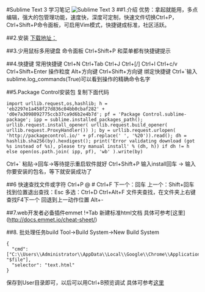 #Sublime Text 3 学习笔记
![Sublime Text 3](sublime-logo.jpg)
##1.介绍
优势：拿起就能用，多点编辑，强大的包管理功能，速度快，深度可定制，快速文件切换Ctrl+P，Ctrl+Shift+P命令面板，可启用Vim模式，快捷键成标准，社区活跃。

##2.安装
[下载地址：](http://www.sublimetext.com/3)

##3.少用鼠标多用键盘
命令面板 Ctrl+Shift+P 和菜单都有快捷键提示

##4.快捷键
常用快捷键
Ctrl+N
Ctrl+Tab
Ctrl+J
Ctrl+[/]
Ctrl+l
Ctrl+c/v
Ctrl+Shift+Enter
操作粒度
Alt+方向键
Ctrl+Shift+方向键
绑定快捷键
Ctrl+`输入sublime.log_commands(True)可以看到操作的精确命令名字

##5.Package Control安装包
复制下面代码
```
import urllib.request,os,hashlib; h = 'eb2297e1a458f27d836c04bb0cbaf282' + 'd0e7a3098092775ccb37ca9d6b2e4b7d'; pf = 'Package Control.sublime-package'; ipp = sublime.installed_packages_path(); urllib.request.install_opener( urllib.request.build_opener( urllib.request.ProxyHandler()) ); by = urllib.request.urlopen( 'http://packagecontrol.io/' + pf.replace(' ', '%20')).read(); dh = hashlib.sha256(by).hexdigest(); print('Error validating download (got %s instead of %s), please try manual install' % (dh, h)) if dh != h else open(os.path.join( ipp, pf), 'wb' ).write(by)
```
Ctrl+` 粘贴->回车->等待提示重启软件就好
Ctrl+Shift+P 输入install回车 -> 输入你要安装的包名，等下就安装成功了

##6 快速查找文件或字符
Ctrl+P @ #
Ctrl+F 下一个：回车 上一个：Shift+回车 找到位置退出查找：Esc 多选：Ctrl+D
Ctrl+Alt+F 文件夹查找，在文件夹上右键查找F4下一个
回退到上一动作位置 Alt+-

##7.web开发者必备插件emmet
!+Tab 新建标准html文档
具体可参考[这里] (http://docs.emmet.io/cheat-sheet/)

##8. 批处理任务build
Tool->Build System->New Build System
```
{
  "cmd": ["C:\\Users\\Administrator\\AppData\\Local\\Google\\Chrome\\Application\\chrome.exe", "$file"],
  "selector": "text.html"
}
```
保存到User目录即可，以后可以用Ctrl+B预览调试
具体可参考[这里](http://sublime-text-unofficial-documentation.readthedocs.org/en/latest/reference/build_systems.html)
